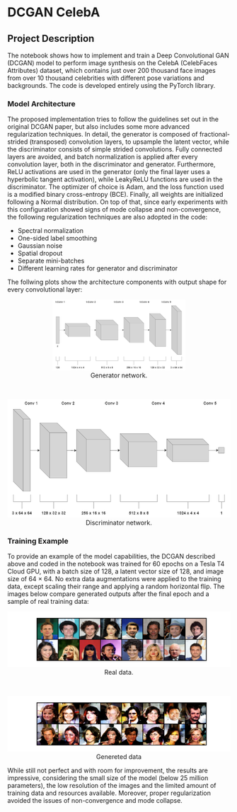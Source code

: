 # DCGAN CelebA

## Project Description
The notebook shows how to implement and train a Deep Convolutional GAN (DCGAN) model to perform image synthesis on the CelebA (CelebFaces Attributes) dataset, which contains just over 200 thousand face images from over 10 thousand celebrities with different pose variations and backgrounds. The code is developed entirely using the PyTorch library.

### Model Architecture
The proposed implementation tries to follow the guidelines set out in the original DCGAN paper, but also includes some more advanced regularization techniques. In detail, the generator is composed of fractional-strided (transposed) convolution layers, to upsample the latent vector, while the discriminator consists of simple strided convolutions. Fully connected layers are avoided, and batch normalization is applied after every convolution layer, both in the discriminator and generator. Furthermore, ReLU activations are used in the generator (only the final layer uses a hyperbolic tangent activation), while LeakyReLU functions are used in the discriminator. The optimizer of choice is Adam, and the loss function used is a modified binary cross-entropy (BCE). Finally, all weights are initialized following a Normal distribution.
On top of that, since early experiments with this configuration showed signs of mode collapse and non-convergence, the following regularization techniques are also adopted in the code:

- Spectral normalization
- One-sided label smoothing
- Gaussian noise
- Spatial dropout
- Separate mini-batches
- Different learning rates for generator and discriminator

The follwing plots show the architecture components with output shape for every convolutional layer:
<p align="center">
  <img src="images/gan2.png" alt="Generator", width="300">
  <br>Generator network.
</p><br>

<p align="center">
  <img src="images/gan1.png" alt="Discriminator">
  <br>Discriminator network.
</p>

### Training Example
To provide an example of the model capabilities, the DCGAN described above and coded in the notebook was trained for 60 epochs on a Tesla T4 Cloud GPU, with a batch size of 128, a latent vector size of 128, and image size of 64 × 64. No extra data augmentations were applied to the training data, except scaling their range and applying a random horizontal flip.
The images below compare generated outputs after the final epoch and a sample of real training data:
<p align="center">
  <img src="images/real.png" alt="training data">
  <br>Real data.
</p><br>

<p align="center">
  <img src="images/final.png" alt="generated data">
  <br>Genereted data
</p>

While still not perfect and with room for improvement, the results are impressive, considering the small size of the model (below 25 million parameters), the low resolution of the images and the limited amount of training data and resources available. Moreover, proper regularization avoided the issues of non-convergence and mode collapse.




